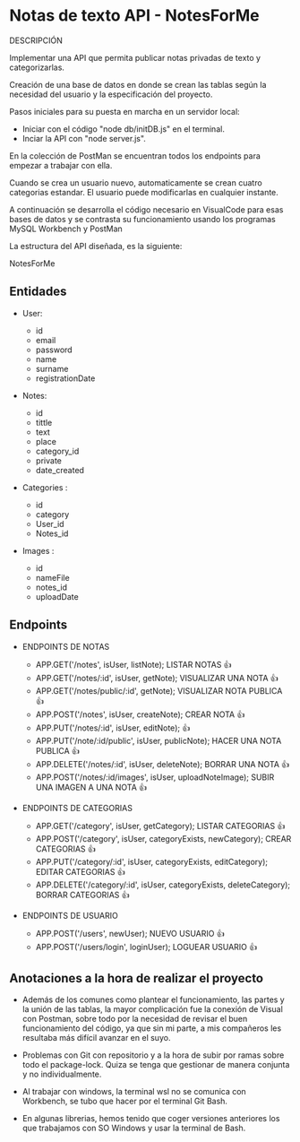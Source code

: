 # Notas de texto API - NotesForMe

DESCRIPCIÓN

Implementar una API que permita publicar notas privadas de texto y categorizarlas.

Creación de una base de datos en donde se crean las tablas según la necesidad del usuario y la especificación del proyecto.

Pasos iniciales para su puesta en marcha en un servidor local:

- Iniciar con el código "node db/initDB.js" en el terminal.
- Inciar la API con "node server.js".

En la colección de PostMan se encuentran todos los endpoints para empezar a trabajar con ella.

Cuando se crea un usuario nuevo, automaticamente se crean cuatro categorias estandar.
El usuario puede modificarlas en cualquier instante.

A continuación se desarrolla el código necesario en VisualCode para esas bases de datos y se contrasta su funcionamiento usando los programas MySQL Workbench y PostMan

La estructura del API diseñada, es la siguiente:

NotesForMe

## Entidades

- User:

  - id
  - email
  - password
  - name
  - surname
  - registrationDate

- Notes:

  - id
  - tittle
  - text
  - place
  - category_id
  - private
  - date_created

- Categories :

  - id
  - category
  - User_id
  - Notes_id

- Images :

  - id
  - nameFile
  - notes_id
  - uploadDate

## Endpoints

- ENDPOINTS DE NOTAS

  - APP.GET('/notes', isUser, listNote); LISTAR NOTAS 👍
  - APP.GET('/notes/:id', isUser, getNote); VISUALIZAR UNA NOTA 👍
  - APP.GET('/notes/public/:id', getNote); VISUALIZAR NOTA PUBLICA 👍
  - APP.POST('/notes', isUser, createNote); CREAR NOTA 👍
  - APP.PUT('/notes/:id', isUser, editNote); 👍
  - APP.PUT('/note/:id/public', isUser, publicNote); HACER UNA NOTA PUBLICA 👍
  - APP.DELETE('/notes/:id', isUser, deleteNote); BORRAR UNA NOTA 👍
  - APP.POST('/notes/:id/images', isUser, uploadNoteImage); SUBIR UNA IMAGEN A UNA NOTA 👍

- ENDPOINTS DE CATEGORIAS

  - APP.GET('/category', isUser, getCategory); LISTAR CATEGORIAS 👍
  - APP.POST('/category', isUser, categoryExists, newCategory); CREAR CATEGORIAS 👍
  - APP.PUT('/category/:id', isUser, categoryExists, editCategory); EDITAR CATEGORIAS 👍
  - APP.DELETE('/category/:id', isUser, categoryExists, deleteCategory); BORRAR CATEGORIAS 👍

- ENDPOINTS DE USUARIO

  - APP.POST('/users', newUser); NUEVO USUARIO 👍
  - APP.POST('/users/login', loginUser); LOGUEAR USUARIO 👍

## Anotaciones a la hora de realizar el proyecto

- Además de los comunes como plantear el funcionamiento, las partes y la unión de las tablas, la mayor complicación fue la conexión de Visual con Postman, sobre todo por la necesidad de revisar el buen funcionamiento del código, ya que sin mi parte, a mis compañeros les resultaba más difícil avanzar en el suyo.

- Problemas con Git con repositorio y a la hora de subir por ramas sobre todo el package-lock. Quiza se tenga que gestionar de manera conjunta y no individualmente.

- Al trabajar con windows, la terminal wsl no se comunica con Workbench, se tubo que hacer por el terminal Git Bash.

- En algunas librerias, hemos tenido que coger versiones anteriores los que trabajamos con SO Windows y usar la terminal de Bash.
